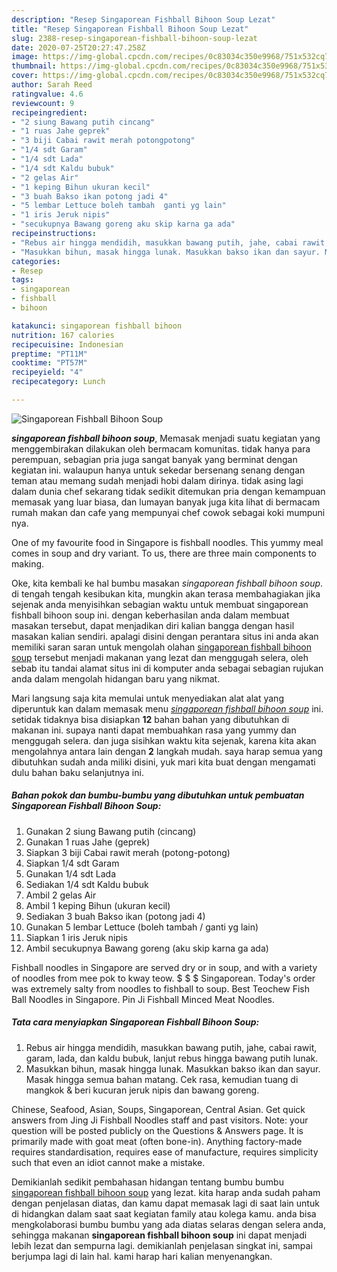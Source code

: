 ```yaml
---
description: "Resep Singaporean Fishball Bihoon Soup Lezat"
title: "Resep Singaporean Fishball Bihoon Soup Lezat"
slug: 2388-resep-singaporean-fishball-bihoon-soup-lezat
date: 2020-07-25T20:27:47.258Z
image: https://img-global.cpcdn.com/recipes/0c83034c350e9968/751x532cq70/singaporean-fishball-bihoon-soup-foto-resep-utama.jpg
thumbnail: https://img-global.cpcdn.com/recipes/0c83034c350e9968/751x532cq70/singaporean-fishball-bihoon-soup-foto-resep-utama.jpg
cover: https://img-global.cpcdn.com/recipes/0c83034c350e9968/751x532cq70/singaporean-fishball-bihoon-soup-foto-resep-utama.jpg
author: Sarah Reed
ratingvalue: 4.6
reviewcount: 9
recipeingredient:
- "2 siung Bawang putih cincang"
- "1 ruas Jahe geprek"
- "3 biji Cabai rawit merah potongpotong"
- "1/4 sdt Garam"
- "1/4 sdt Lada"
- "1/4 sdt Kaldu bubuk"
- "2 gelas Air"
- "1 keping Bihun ukuran kecil"
- "3 buah Bakso ikan potong jadi 4"
- "5 lembar Lettuce boleh tambah  ganti yg lain"
- "1 iris Jeruk nipis"
- "secukupnya Bawang goreng aku skip karna ga ada"
recipeinstructions:
- "Rebus air hingga mendidih, masukkan bawang putih, jahe, cabai rawit, garam, lada, dan kaldu bubuk, lanjut rebus hingga bawang putih lunak."
- "Masukkan bihun, masak hingga lunak. Masukkan bakso ikan dan sayur. Masak hingga semua bahan matang. Cek rasa, kemudian tuang di mangkok &amp; beri kucuran jeruk nipis dan bawang goreng."
categories:
- Resep
tags:
- singaporean
- fishball
- bihoon

katakunci: singaporean fishball bihoon 
nutrition: 167 calories
recipecuisine: Indonesian
preptime: "PT11M"
cooktime: "PT57M"
recipeyield: "4"
recipecategory: Lunch

---
```



![Singaporean Fishball Bihoon Soup](https://img-global.cpcdn.com/recipes/0c83034c350e9968/751x532cq70/singaporean-fishball-bihoon-soup-foto-resep-utama.jpg)

<b><i>singaporean fishball bihoon soup</i></b>, Memasak menjadi suatu kegiatan yang menggembirakan dilakukan oleh bermacam komunitas. tidak hanya para perempuan, sebagian pria juga sangat banyak yang berminat dengan kegiatan ini. walaupun hanya untuk sekedar bersenang senang dengan teman atau memang sudah menjadi hobi dalam dirinya. tidak asing lagi dalam dunia chef sekarang tidak sedikit ditemukan pria dengan kemampuan memasak yang luar biasa, dan lumayan banyak juga kita lihat di bermacam rumah makan dan cafe yang mempunyai chef cowok sebagai koki mumpuni nya.

One of my favourite food in Singapore is fishball noodles. This yummy meal comes in soup and dry variant. To us, there are three main components to making.

Oke, kita kembali ke hal bumbu masakan <i>singaporean fishball bihoon soup</i>. di tengah tengah kesibukan kita, mungkin akan terasa membahagiakan jika sejenak anda menyisihkan sebagian waktu untuk membuat singaporean fishball bihoon soup ini. dengan keberhasilan anda dalam membuat masakan tersebut, dapat menjadikan diri kalian bangga dengan hasil masakan kalian sendiri. apalagi disini dengan perantara situs ini anda akan memiliki saran saran untuk mengolah olahan <u>singaporean fishball bihoon soup</u> tersebut menjadi makanan yang lezat dan menggugah selera, oleh sebab itu tandai alamat situs ini di komputer anda sebagai sebagian rujukan anda dalam mengolah hidangan baru yang nikmat.


Mari langsung saja kita memulai untuk menyediakan alat alat yang diperuntuk kan dalam memasak menu <u><i>singaporean fishball bihoon soup</i></u> ini. setidak tidaknya bisa disiapkan <b>12</b> bahan bahan yang dibutuhkan di makanan ini. supaya nanti dapat membuahkan rasa yang yummy dan menggugah selera. dan juga sisihkan waktu kita sejenak, karena kita akan mengolahnya antara lain dengan <b>2</b> langkah mudah. saya harap semua yang dibutuhkan sudah anda miliki disini, yuk mari kita buat dengan mengamati dulu bahan baku selanjutnya ini.

<!--inarticleads1-->

##### Bahan pokok dan bumbu-bumbu yang dibutuhkan untuk pembuatan Singaporean Fishball Bihoon Soup:

1. Gunakan 2 siung Bawang putih (cincang)
1. Gunakan 1 ruas Jahe (geprek)
1. Siapkan 3 biji Cabai rawit merah (potong-potong)
1. Siapkan 1/4 sdt Garam
1. Gunakan 1/4 sdt Lada
1. Sediakan 1/4 sdt Kaldu bubuk
1. Ambil 2 gelas Air
1. Ambil 1 keping Bihun (ukuran kecil)
1. Sediakan 3 buah Bakso ikan (potong jadi 4)
1. Gunakan 5 lembar Lettuce (boleh tambah / ganti yg lain)
1. Siapkan 1 iris Jeruk nipis
1. Ambil secukupnya Bawang goreng (aku skip karna ga ada)


Fishball noodles in Singapore are served dry or in soup, and with a variety of noodles from mee pok to kway teow. $ $ $ Singaporean. Today&#39;s order was extremely salty from noodles to fishball to soup. Best Teochew Fish Ball Noodles in Singapore. Pin Ji Fishball Minced Meat Noodles. 

<!--inarticleads2-->

##### Tata cara menyiapkan Singaporean Fishball Bihoon Soup:

1. Rebus air hingga mendidih, masukkan bawang putih, jahe, cabai rawit, garam, lada, dan kaldu bubuk, lanjut rebus hingga bawang putih lunak.
1. Masukkan bihun, masak hingga lunak. Masukkan bakso ikan dan sayur. Masak hingga semua bahan matang. Cek rasa, kemudian tuang di mangkok &amp; beri kucuran jeruk nipis dan bawang goreng.


Chinese, Seafood, Asian, Soups, Singaporean, Central Asian. Get quick answers from Jing Ji Fishball Noodles staff and past visitors. Note: your question will be posted publicly on the Questions &amp; Answers page. It is primarily made with goat meat (often bone-in). Anything factory-made requires standardisation, requires ease of manufacture, requires simplicity such that even an idiot cannot make a mistake. 

Demikianlah sedikit pembahasan hidangan tentang bumbu bumbu <u>singaporean fishball bihoon soup</u> yang lezat. kita harap anda sudah paham dengan penjelasan diatas, dan kamu dapat memasak lagi di saat lain untuk di hidangkan dalam saat saat kegiatan family atau kolega kamu. anda bisa mengkolaborasi bumbu bumbu yang ada diatas selaras dengan selera anda, sehingga makanan <b>singaporean fishball bihoon soup</b> ini dapat menjadi lebih lezat dan sempurna lagi. demikianlah penjelasan singkat ini, sampai berjumpa lagi di lain hal. kami harap hari kalian menyenangkan.
